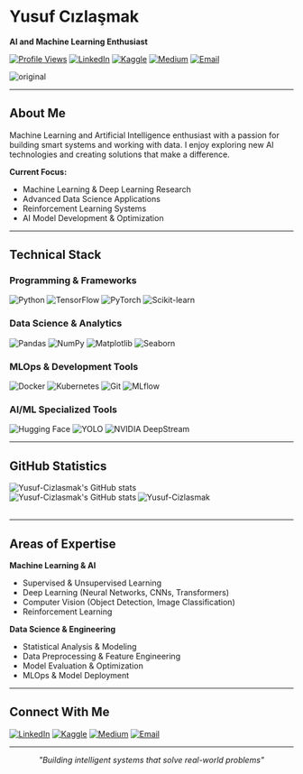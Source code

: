 # Yusuf Cızlaşmak

**AI and Machine Learning Enthusiast**

[![Profile Views](https://komarev.com/ghpvc/?username=Yusuf-Cizlasmak&style=flat-square&color=blue)](https://github.com/Yusuf-Cizlasmak)
[![LinkedIn](https://img.shields.io/badge/LinkedIn-0077B5?style=flat-square&logo=linkedin&logoColor=white)](https://www.linkedin.com/in/yusuf-cizlasmak/)
[![Kaggle](https://img.shields.io/badge/Kaggle-20BEFF?style=flat-square&logo=kaggle&logoColor=white)](https://www.kaggle.com/yusufcizlasmak1)
[![Medium](https://img.shields.io/badge/Medium-12100E?style=flat-square&logo=medium&logoColor=white)](https://medium.com/@ycizlasmak)
[![Email](https://img.shields.io/badge/Email-D14836?style=flat-square&logo=gmail&logoColor=white)](mailto:ycizlasmak@gmail.com)

![original](https://github.com/Yusuf-Cizlasmak/Yusuf-Cizlasmak/assets/97342455/43110b47-8cd9-41bf-83c1-3302da6cce0b)

---

## About Me

Machine Learning and Artificial Intelligence enthusiast with a passion for building smart systems and working with data. I enjoy exploring new AI technologies and creating solutions that make a difference.

**Current Focus:**
- Machine Learning & Deep Learning Research
- Advanced Data Science Applications  
- Reinforcement Learning Systems
- AI Model Development & Optimization

---

## Technical Stack

### Programming & Frameworks
![Python](https://img.shields.io/badge/Python-3776AB?style=flat-square&logo=python&logoColor=white)
![TensorFlow](https://img.shields.io/badge/TensorFlow-FF6F00?style=flat-square&logo=tensorflow&logoColor=white)
![PyTorch](https://img.shields.io/badge/PyTorch-EE4C2C?style=flat-square&logo=pytorch&logoColor=white)
![Scikit-learn](https://img.shields.io/badge/scikit--learn-F7931E?style=flat-square&logo=scikit-learn&logoColor=white)

### Data Science & Analytics
![Pandas](https://img.shields.io/badge/Pandas-150458?style=flat-square&logo=pandas&logoColor=white)
![NumPy](https://img.shields.io/badge/NumPy-013243?style=flat-square&logo=numpy&logoColor=white)
![Matplotlib](https://img.shields.io/badge/Matplotlib-11557c?style=flat-square&logo=python&logoColor=white)
![Seaborn](https://img.shields.io/badge/Seaborn-3776AB?style=flat-square&logo=python&logoColor=white)

### MLOps & Development Tools
![Docker](https://img.shields.io/badge/Docker-2496ED?style=flat-square&logo=docker&logoColor=white)
![Kubernetes](https://img.shields.io/badge/Kubernetes-326CE5?style=flat-square&logo=kubernetes&logoColor=white)
![Git](https://img.shields.io/badge/Git-F05032?style=flat-square&logo=git&logoColor=white)
![MLflow](https://img.shields.io/badge/MLflow-0194E2?style=flat-square&logo=mlflow&logoColor=white)

### AI/ML Specialized Tools
![Hugging Face](https://img.shields.io/badge/Hugging%20Face-FFC107?style=flat-square&logo=huggingface&logoColor=black)
![YOLO](https://img.shields.io/badge/YOLO-00FFFF?style=flat-square&logoColor=black)
![NVIDIA DeepStream](https://img.shields.io/badge/NVIDIA%20DeepStream-76B900?style=flat-square&logo=nvidia&logoColor=white)



---

## GitHub Statistics

<div>
  <img align="left" src="http://github-profile-summary-cards.vercel.app/api/cards/profile-details?username=Yusuf-Cizlasmak&theme=merko" alt="Yusuf-Cizlasmak's GitHub stats" />
</div>
<br clear="both" />

<div>
  <img align="left" src="http://github-profile-summary-cards.vercel.app/api/cards/productive-time?username=Yusuf-Cizlasmak&theme=merko&utcOffset=8" alt="Yusuf-Cizlasmak's GitHub stats" />
  <img align="center" src="http://github-profile-summary-cards.vercel.app/api/cards/stats?username=Yusuf-Cizlasmak&theme=merko" alt="Yusuf-Cizlasmak" />
</div>
<br clear="both" />

---

## Areas of Expertise

**Machine Learning & AI**
- Supervised & Unsupervised Learning
- Deep Learning (Neural Networks, CNNs,  Transformers)
- Computer Vision (Object Detection, Image Classification)
- Reinforcement Learning

**Data Science & Engineering**
- Statistical Analysis & Modeling
- Data Preprocessing & Feature Engineering
- Model Evaluation & Optimization
- MLOps & Model Deployment

---

## Connect With Me

[![LinkedIn](https://img.shields.io/badge/LinkedIn-0077B5?style=for-the-badge&logo=linkedin&logoColor=white)](https://www.linkedin.com/in/yusuf-cizlasmak/)
[![Kaggle](https://img.shields.io/badge/Kaggle-20BEFF?style=for-the-badge&logo=kaggle&logoColor=white)](https://www.kaggle.com/yusufcizlasmak1)
[![Medium](https://img.shields.io/badge/Medium-12100E?style=for-the-badge&logo=medium&logoColor=white)](https://medium.com/@ycizlasmak)
[![Email](https://img.shields.io/badge/Email-D14836?style=for-the-badge&logo=gmail&logoColor=white)](mailto:ycizlasmak@gmail.com)

---

<div align="center">
  <i>"Building intelligent systems that solve real-world problems"</i>
</div>
